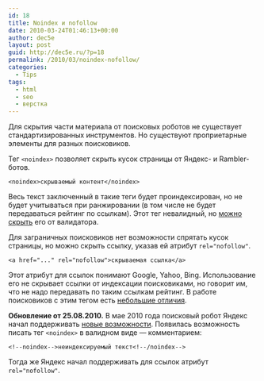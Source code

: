 ```yaml
---
id: 18
title: Noindex и nofollow
date: 2010-03-24T01:46:13+00:00
author: dec5e
layout: post
guid: http://dec5e.ru/?p=18
permalink: /2010/03/noindex-nofollow/
categories:
  - Tips
tags:
  - html
  - seo
  - верстка
---
```

Для скрытия части материала от поисковых роботов не существует стандартизированных инструментов. Но существуют проприетарные элементы для разных поисковиков.

Тег `<noindex>` позволяет скрыть кусок страницы от Яндекс- и Rambler-ботов.

<pre><code class="html">&lt;noindex&gt;скрываемый контент&lt;/noindex&gt;</code></pre>

Весь текст заключенный в такие теги будет проиндексирован, но не будет учитываться при ранжировании (в том числе не будет передаваться рейтинг по ссылкам). Этот тег невалидный, но [можно скрыть](http://bolknote.ru/2008/03/21/~1635#14) его от валидатора.

Для заграничных поисковиков нет возможности спрятать кусок страницы, но можно скрыть ссылку, указав ей атрибут `rel="nofollow"`.

<pre><code class="html">&lt;a href="..." rel="nofollow"&gt;скрываемая ссылка&lt;/a&gt;</code></pre>

Этот атрибут для ссылок понимают Google, Yahoo, Bing. Использование его не скрывает ссылки от индексации поисковиками, но говорит им, что не надо передавать по таким ссылкам рейтинг. В работе поисковиков с этим тегом есть [небольшие отличия](http://en.wikipedia.org/wiki/Nofollow#Interpretation_by_the_individual_search_engines).

**Обновление от 25.08.2010.** В мае 2010 года поисковый робот Яндекс начал поддерживать [новые возможности](http://help.yandex.ru/webmaster/?id=1111858). Появилась возможность писать тег <code class="html">&lt;noindex&gt;</code> в валидном виде — комментарием:

<pre><code class="html">&lt;!--noindex--&gt;неиндексируемый текст&lt;!--/noindex--&gt;</code></pre>

Тогда же Яндекс начал поддерживать для ссылок атрибут <code class="html">rel="nofollow"</code>.